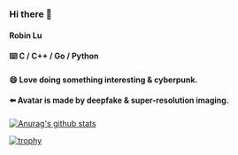 ### Hi there 👋

#### Robin Lu

#### ⌨️ C / C++ / Go / Python

#### 😄 Love doing something interesting & cyberpunk.
#### ⬅️ Avatar is made by deepfake & super-resolution imaging.

[![Anurag's github stats]([https://github-readme-stats-git-masterrstaa-rickstaa.vercel.app/api?username=Lqlsoftware&count_private=true&show_icons=true&hide=contribs&theme=radical)](https://github.com/anuraghazra/github-readme-stats)

[![trophy](https://github-profile-trophy.vercel.app/?username=Lqlsoftware&theme=onedark&title=MultiLanguage,Commit,Stars,Followers,Repositories)](https://github.com/ryo-ma/github-profile-trophy)
